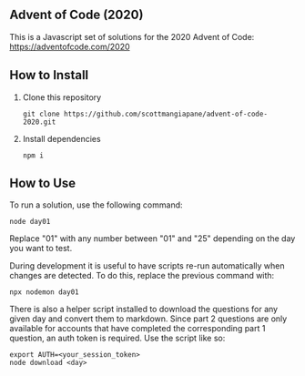 ## Advent of Code (2020)

This is a Javascript set of solutions for the 2020 Advent of Code:
https://adventofcode.com/2020

## How to Install

1. Clone this repository
   ```
   git clone https://github.com/scottmangiapane/advent-of-code-2020.git
   ```
2. Install dependencies
   ```
   npm i
   ```

## How to Use

To run a solution, use the following command:
```
node day01
```

Replace "01" with any number between "01" and "25" depending on the day you want to test.

During development it is useful to have scripts re-run automatically when changes are detected. To do this, replace the previous command with:
```
npx nodemon day01
```

There is also a helper script installed to download the questions for any given day and convert them to markdown. Since part 2 questions are only available for accounts that have completed the corresponding part 1 question, an auth token is required. Use the script like so:
```
export AUTH=<your_session_token>
node download <day>
```
